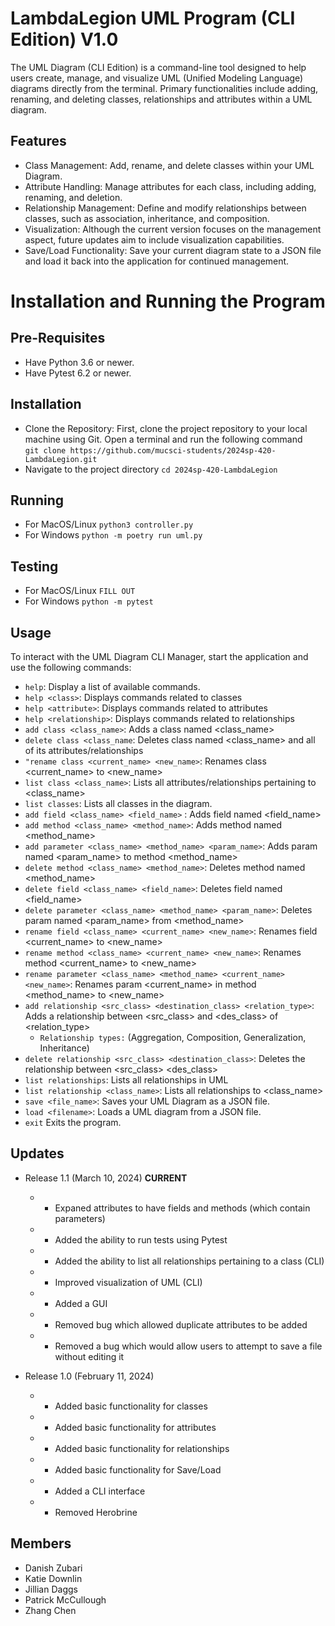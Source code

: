 # LambdaLegion UML Program (CLI Edition) V1.0
The UML Diagram (CLI Edition) is a command-line tool
designed to help users create, manage, and visualize
UML (Unified Modeling Language) diagrams directly from the terminal.
Primary functionalities include adding, renaming,
and deleting classes, relationships and attributes 
within a UML diagram.

## Features
* Class Management: Add, rename, and delete classes within your UML Diagram.
* Attribute Handling: Manage attributes for each class, including adding, renaming, and deletion.
* Relationship Management: Define and modify relationships between classes, such as association, inheritance, and composition.
* Visualization: Although the current version focuses on the management aspect, future updates aim to include visualization capabilities.
* Save/Load Functionality: Save your current diagram state to a JSON file and load it back into the application for continued management.

# Installation and Running the Program

## Pre-Requisites
* Have Python 3.6 or newer.
* Have Pytest 6.2 or newer. 
## Installation
* Clone the Repository: First, clone the project repository to your local machine using Git. Open a terminal and run the following command<br> `git clone https://github.com/mucsci-students/2024sp-420-LambdaLegion.git`
* Navigate to the project directory `cd 2024sp-420-LambdaLegion`
## Running
* For MacOS/Linux `python3 controller.py`
* For Windows `python -m poetry run uml.py`
## Testing
* For MacOS/Linux `FILL OUT`
* For Windows `python -m pytest`

## Usage
To interact with the UML Diagram CLI Manager, start the application and use the following commands:
* `help`: Display a list of available commands. 
* `help <class>`: Displays commands related to classes
* `help <attribute>`: Displays commands related to attributes
* `help <relationship>`: Displays commands related to relationships
* `add class <class_name>`: Adds a class named <class_name>
* `delete class <class_name`: Deletes class named <class_name> and all of its attributes/relationships
* `"rename class <current_name> <new_name>`: Renames class <current_name> to <new_name>
* `list class <class_name>`: Lists all attributes/relationships pertaining to <class_name>
* `list classes`: Lists all classes in the diagram.
* `add field <class_name> <field_name>` : Adds field named <field_name> 
* `add method <class_name> <method_name>`: Adds method named <method_name>  
* `add parameter <class_name> <method_name> <param_name>`: Adds param named <param_name> to method <method_name>            
* `delete method <class_name> <method_name>`: Deletes method named <method_name>
* `delete field <class_name> <field_name>`: Deletes field named <field_name>
* `delete parameter <class_name> <method_name> <param_name>`: Deletes param named <param_name> from <method_name>
* `rename field <class_name> <current_name> <new_name>`: Renames field <current_name> to <new_name>
* `rename method <class_name> <current_name> <new_name>`: Renames method <current_name> to <new_name>
* `rename parameter <class_name> <method_name> <current_name> <new_name>`: Renames param <current_name> in method <method_name> to <new_name>
* `add relationship <src_class> <destination_class> <relation_type>`: Adds a relationship between <src_class> and <des_class> of <relation_type> 
  * `Relationship types:` (Aggregation, Composition, Generalization, Inheritance)
* `delete relationship <src_class> <destination_class>`: Deletes the relationship between <src_class> <des_class>
* `list relationships`: Lists all relationships in UML
* `list relationship <class_name>`: Lists all relationships to <class_name>
* `save <file_name>`: Saves your UML Diagram as a JSON file.
* `load <filename>`: Loads a UML diagram from a JSON file.
* `exit` Exits the program.

## Updates
* Release 1.1 (March 10, 2024) **CURRENT**
  * + Expaned attributes to have fields and methods (which contain parameters)
  * + Added the ability to run tests using Pytest
  * + Added the ability to list all relationships pertaining to a class (CLI)
  * + Improved visualization of UML (CLI)
  * + Added a GUI
  * - Removed bug which allowed duplicate attributes to be added 
  * - Removed a bug which would allow users to attempt to save a file without editing it

* Release 1.0 (February 11, 2024) 
  * + Added basic functionality for classes
  * + Added basic functionality for attributes
  * + Added basic functionality for relationships
  * + Added basic functionality for Save/Load
  * + Added a CLI interface
  * - Removed Herobrine

## Members
* Danish Zubari 
* Katie Downlin
* Jillian Daggs
* Patrick McCullough
* Zhang Chen
               
